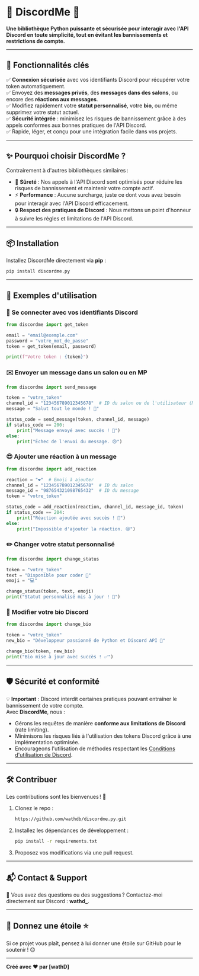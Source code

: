
# 🎉 DiscordMe 🐍  

**Une bibliothèque Python puissante et sécurisée pour interagir avec l'API Discord en toute simplicité, tout en évitant les bannissements et restrictions de compte.**  

---

## 🚀 **Fonctionnalités clés**  
✅ **Connexion sécurisée** avec vos identifiants Discord pour récupérer votre token automatiquement.  
✅ Envoyez des **messages privés**, des **messages dans des salons**, ou encore des **réactions aux messages**.  
✅ Modifiez rapidement votre **statut personnalisé**, votre **bio**, ou même supprimez votre statut actuel.  
✅ **Sécurité intégrée** : minimisez les risques de bannissement grâce à des appels conformes aux bonnes pratiques de l'API Discord.  
✅ Rapide, léger, et conçu pour une intégration facile dans vos projets.  

---

## ✨ **Pourquoi choisir DiscordMe ?**  

Contrairement à d'autres bibliothèques similaires :  
- 🎯 **Sûreté** : Nos appels à l'API Discord sont optimisés pour réduire les risques de bannissement et maintenir votre compte actif.  
- ⚡ **Performance** : Aucune surcharge, juste ce dont vous avez besoin pour interagir avec l'API Discord efficacement.  
- 🔒 **Respect des pratiques de Discord** : Nous mettons un point d'honneur à suivre les règles et limitations de l'API Discord.

---

## 📦 **Installation**  

Installez DiscordMe directement via **pip** :  
```bash
pip install discordme.py
```

---

## 📄 **Exemples d'utilisation**  

### 🔐 **Se connecter avec vos identifiants Discord**  
```python
from discordme import get_token

email = "email@exemple.com"
password = "votre_mot_de_passe"
token = get_token(email, password)

print(f"Votre token : {token}")
```

### ✉️ **Envoyer un message dans un salon ou en MP**  
```python
from discordme import send_message

token = "votre_token"
channel_id = "123456789012345678"  # ID du salon ou de l'utilisateur (MP)
message = "Salut tout le monde ! 🚀"

status_code = send_message(token, channel_id, message)
if status_code == 200:
    print("Message envoyé avec succès ! 🎉")
else:
    print("Échec de l'envoi du message. 😢")
```

### 😍 **Ajouter une réaction à un message**  
```python
from discordme import add_reaction

reaction = "❤️"  # Emoji à ajouter
channel_id = "123456789012345678"  # ID du salon
message_id = "987654321098765432"  # ID du message
token = "votre_token"

status_code = add_reaction(reaction, channel_id, message_id, token)
if status_code == 204:
    print("Réaction ajoutée avec succès ! 🎉")
else:
    print("Impossible d'ajouter la réaction. 😢")
```

### ✏️ **Changer votre statut personnalisé**  
```python
from discordme import change_status

token = "votre_token"
text = "Disponible pour coder 🐍"
emoji = "💻"

change_status(token, text, emoji)
print("Statut personnalisé mis à jour ! 🎯")
```

### 📝 **Modifier votre bio Discord**  
```python
from discordme import change_bio

token = "votre_token"
new_bio = "Développeur passionné de Python et Discord API 🚀"

change_bio(token, new_bio)
print("Bio mise à jour avec succès ! ✅")
```

---

## 🛡️ **Sécurité et conformité**  
💡 **Important** : Discord interdit certaines pratiques pouvant entraîner le bannissement de votre compte.  
Avec **DiscordMe**, nous :  
- Gérons les requêtes de manière **conforme aux limitations de Discord** (rate limiting).  
- Minimisons les risques liés à l'utilisation des tokens Discord grâce à une implémentation optimisée.  
- Encourageons l'utilisation de méthodes respectant les [Conditions d'utilisation de Discord](https://discord.com/terms).  

---

## 🛠️ **Contribuer**  

Les contributions sont les bienvenues ! 🎉  
1. Clonez le repo :  
   ```bash
   https://github.com/wathdb/discordme.py.git
   ```  
2. Installez les dépendances de développement :  
   ```bash
   pip install -r requirements.txt
   ```  
3. Proposez vos modifications via une pull request.  

---

## 📬 **Contact & Support**  
💬 Vous avez des questions ou des suggestions ? Contactez-moi directement sur Discord : **wathd_**.  

---

## 🌟 **Donnez une étoile ⭐**  
Si ce projet vous plaît, pensez à lui donner une étoile sur GitHub pour le soutenir ! 😊  

---

**Créé avec ❤️ par [wathD]**
